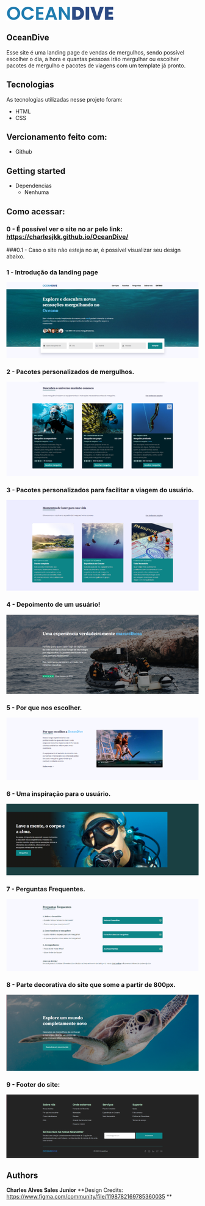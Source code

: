 
![Logo of the project](https://github.com/CharlesJKK/OceanDive/blob/main/imgs/logo.svg)


## OceanDive
Esse site é uma landing page de vendas de mergulhos, sendo possível escolher o dia, a hora e quantas pessoas irão mergulhar ou escolher pacotes de mergulho e pacotes de viagens com um template já pronto.


## Tecnologias 

As tecnologias utilizadas nesse projeto foram:

* HTML
* CSS

## Vercionamento feito com:

* Github

## Getting started

* Dependencias
  - Nenhuma

## Como acessar:

### 0 - É possível ver o site no ar pelo link: https://charlesjkk.github.io/OceanDive/
###0.1 - Caso o site não esteja no ar, é possível visualizar seu design abaixo.

### 1 - Introdução da landing page

![Introdução image](https://github.com/CharlesJKK/OceanDive/blob/main/imgs/readme/introducao.png)

### 2 - Pacotes personalizados de mergulhos.

![Mergulhos](https://github.com/CharlesJKK/OceanDive/blob/main/imgs/readme/mergulhos.png)

### 3 - Pacotes personalizados para facilitar a viagem do usuário.

![Pacotes](https://github.com/CharlesJKK/OceanDive/blob/main/imgs/readme/pacotes.png)

### 4 - Depoimento de um usuário!

![Depoimento](https://github.com/CharlesJKK/OceanDive/blob/main/imgs/readme/depoimento.png)

### 5 - Por que nos escolher.

![Why](https://github.com/CharlesJKK/OceanDive/blob/main/imgs/readme/porqueOceanDive.png)

### 6 - Uma inspiração para o usuário.

![Inspiração](https://github.com/CharlesJKK/OceanDive/blob/main/imgs/readme/inspiracao.png)

### 7 - Perguntas Frequentes.

![Perguntas](https://github.com/CharlesJKK/OceanDive/blob/main/imgs/readme/perguntas.png)

### 8 - Parte decorativa do site que some a partir de 800px.

![Decoracao](https://github.com/CharlesJKK/OceanDive/blob/main/imgs/readme/decoracao.png)

### 9 - Footer do site:

![Footer](https://github.com/CharlesJKK/OceanDive/blob/main/imgs/readme/footer.png)

  ## Authors

  **Charles Alves Sales Junior** 
  **Design Credits: https://www.figma.com/community/file/1198782169785360035 **
